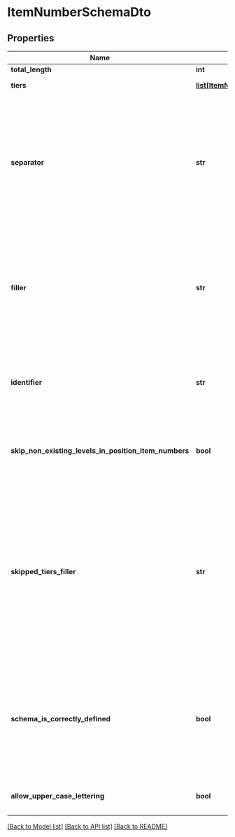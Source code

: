 # ItemNumberSchemaDto

## Properties
Name | Type | Description | Notes
------------ | ------------- | ------------- | -------------
**total_length** | **int** | The count of tiers in the ItemNumberSchema | 
**tiers** | [**list[ItemNumberSchemaTierDto]**](ItemNumberSchemaTierDto.md) | The collection of tiers for this ItemNumberSchema. | [optional] 
**separator** | **str** | The separator to use for separiting the different levels in an ItemNumber. Defaults to DEFAULT_SEPARATOR, which is a point &#39;.&#39;. Setting this to a space or other whitespaces is discouraged, as this might not work correct in all situations and item numbers could be displayed not as intended. This can not be set to an empty or null string, trying that will default to the DEFAULT_SEPARATOR. If a value is set that has a different length than one &#39;1&#39;, the DEFAULT_SEPARATOR will be used instead. You should also not use values for the separator that are also valid for the item numbers themselves, as that might also lead to incorrect results | [optional] 
**filler** | **str** | This string is used to fill (left-pad) item numbers. For example, if a tier has a length of &#39;4&#39; but the given item number is &#39;12&#39;, with a Filler of &#39;0&#39;, then the final item number will be represented as &#39;0&#39;. This must be a single character string, if a value is given where the Length property does not evaluate to &#39;1&#39;, the DEFAULT_FILLER &#39;0&#39; is used. A space is fine to use. You should ensure that you use a value different than Separator, as that might produce unexpected results. No attempt is done by the code to recover from such ambiguous configurations. | [optional] 
**identifier** | **str** | This is just a string property that can optionally be used to store additional data for this ItemNumberSchema, e.g. an identification or a type. It does not have any influence over how item numbers are generated, and is not supported in most exchange formats. However, it is used to store ÖNorm service specification structure types. | [optional] 
**skip_non_existing_levels_in_position_item_numbers** | **bool** | This property indicates if ItemNumbers using this ItemNumberSchema should skip empty group levels. This is commonly only used in GAEB files, where there might be gaps in the hierarchy of elements and position identifiers should be placed at the end of the string representation. | 
**skipped_tiers_filler** | **str** | This string is used only when the property SkipNonExistingLevelsInPositionItemNumbers in this ItemNumberSchema is also set to true. It defaults to DEFAULT_SKIPPED_TIERS_FILLER, but can be set to any string with a lenght of one. Null values or values with a longer length will lead to this property reverting back to the default value. This is used to fill skipped tiers in item numbers where a position is placed in a higher hierarchy level than what would be defined in the Tiers. For example, it could produce an item number like &#39;01.__.02&#39;, which would indicate a skipped second level. This should be using different values than Filler and Separator, since that could cause ambiguities in the code that generates the actual item numbers. No attempt is done by the code to recover from such ambiguous configurations. | [optional] 
**schema_is_correctly_defined** | **bool** | This is a read-only property that indicates if this schema has a valid structure. It internally just returns the result from IsCorrectlyDefined. This will return if the ItemNumberSchema is correctly defined. For it to be correctly defined, the following conditions must be true: There may only be one lot group, if there is one, it must be at the top. Following lot levels, there may be at least one group level. After the group levels, there must be one position level. After the position level, there may be one index level. If no tiers are defined at all, this will also return false. | 
**allow_upper_case_lettering** | **bool** | Defaults to false. If this is disabled, all letters in the ItemNumber string representations will be transformed to their lowercase representation. | 

[[Back to Model list]](../README.md#documentation-for-models) [[Back to API list]](../README.md#documentation-for-api-endpoints) [[Back to README]](../README.md)


